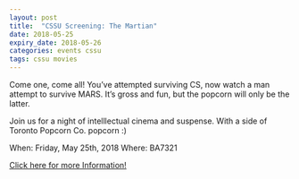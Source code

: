 ```yaml
---
layout: post
title:  "CSSU Screening: The Martian"
date: 2018-05-25
expiry_date: 2018-05-26
categories: events cssu
tags: cssu movies
---
```


Come one, come all! You’ve attempted surviving CS, now watch a man attempt to survive MARS. It’s gross and fun, but the popcorn will only be the latter.

Join us for a night of intelllectual cinema and suspense. With a side of Toronto Popcorn Co. popcorn :)

When: Friday, May 25th, 2018
Where: BA7321

[Click here for more Information!](https://www.facebook.com/events/2025009874415546/)
